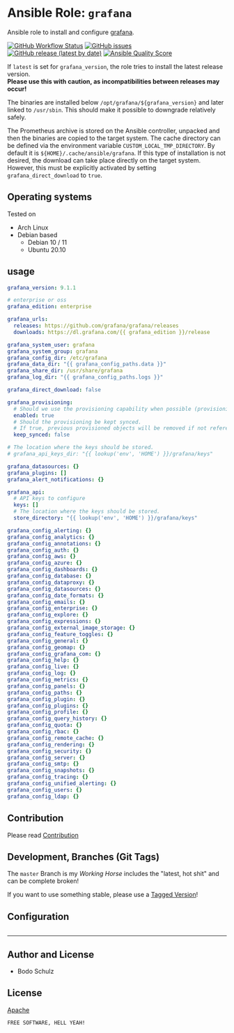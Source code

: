 
# Ansible Role:  `grafana`

Ansible role to install and configure [grafana](https://github.com/grafana/grafana).

[![GitHub Workflow Status](https://img.shields.io/github/workflow/status/bodsch/ansible-grafana/CI)][ci]
[![GitHub issues](https://img.shields.io/github/issues/bodsch/ansible-grafana)][issues]
[![GitHub release (latest by date)](https://img.shields.io/github/v/release/bodsch/ansible-grafana)][releases]
[![Ansible Quality Score](https://img.shields.io/ansible/quality/50067?label=role%20quality)][quality]

[ci]: https://github.com/bodsch/ansible-grafana/actions
[issues]: https://github.com/bodsch/ansible-grafana/issues?q=is%3Aopen+is%3Aissue
[releases]: https://github.com/bodsch/ansible-grafana/releases
[quality]: https://galaxy.ansible.com/bodsch/grafana


If `latest` is set for `grafana_version`, the role tries to install the latest release version.  
**Please use this with caution, as incompatibilities between releases may occur!**

The binaries are installed below `/opt/grafana/${grafana_version}` and later linked to `/usr/sbin`. 
This should make it possible to downgrade relatively safely.

The Prometheus archive is stored on the Ansible controller, unpacked and then the binaries are copied to the target system.
The cache directory can be defined via the environment variable `CUSTOM_LOCAL_TMP_DIRECTORY`. 
By default it is `${HOME}/.cache/ansible/grafana`.
If this type of installation is not desired, the download can take place directly on the target system. 
However, this must be explicitly activated by setting `grafana_direct_download` to `true`.


## Operating systems

Tested on

* Arch Linux
* Debian based
    - Debian 10 / 11
    - Ubuntu 20.10
    
## usage

```yaml
grafana_version: 9.1.1

# enterprise or oss
grafana_edition: enterprise

grafana_urls:
  releases: https://github.com/grafana/grafana/releases
  downloads: https://dl.grafana.com/{{ grafana_edition }}/release

grafana_system_user: grafana
grafana_system_group: grafana
grafana_config_dir: /etc/grafana
grafana_data_dir: "{{ grafana_config_paths.data }}"
grafana_share_dir: /usr/share/grafana
grafana_log_dir: "{{ grafana_config_paths.logs }}"

grafana_direct_download: false

grafana_provisioning:
  # Should we use the provisioning capability when possible (provisioning require grafana >= 5.0)
  enabled: true
  # Should the provisioning be kept synced.
  # If true, previous provisioned objects will be removed if not referenced anymore.
  keep_synced: false

# The location where the keys should be stored.
# grafana_api_keys_dir: "{{ lookup('env', 'HOME') }}/grafana/keys"

grafana_datasources: {}
grafana_plugins: []
grafana_alert_notifications: {}

grafana_api:
  # API keys to configure
  keys: []
  # The location where the keys should be stored.
  store_directory: "{{ lookup('env', 'HOME') }}/grafana/keys"

grafana_config_alerting: {}
grafana_config_analytics: {}
grafana_config_annotations: {}
grafana_config_auth: {}
grafana_config_aws: {}
grafana_config_azure: {}
grafana_config_dashboards: {}
grafana_config_database: {}
grafana_config_dataproxy: {}
grafana_config_datasources: {}
grafana_config_date_formats: {}
grafana_config_emails: {}
grafana_config_enterprise: {}
grafana_config_explore: {}
grafana_config_expressions: {}
grafana_config_external_image_storage: {}
grafana_config_feature_toggles: {}
grafana_config_general: {}
grafana_config_geomap: {}
grafana_config_grafana_com: {}
grafana_config_help: {}
grafana_config_live: {}
grafana_config_log: {}
grafana_config_metrics: {}
grafana_config_panels: {}
grafana_config_paths: {}
grafana_config_plugin: {}
grafana_config_plugins: {}
grafana_config_profile: {}
grafana_config_query_history: {}
grafana_config_quota: {}
grafana_config_rbac: {}
grafana_config_remote_cache: {}
grafana_config_rendering: {}
grafana_config_security: {}
grafana_config_server: {}
grafana_config_smtp: {}
grafana_config_snapshots: {}
grafana_config_tracing: {}
grafana_config_unified_alerting: {}
grafana_config_users: {}
grafana_config_ldap: {}
```


## Contribution

Please read [Contribution](CONTRIBUTING.md)

## Development,  Branches (Git Tags)

The `master` Branch is my *Working Horse* includes the "latest, hot shit" and can be complete broken!

If you want to use something stable, please use a [Tagged Version](https://github.com/bodsch/ansible-grafana/tags)!


## Configuration

```yaml
```

---

## Author and License

- Bodo Schulz

## License

[Apache](LICENSE)

`FREE SOFTWARE, HELL YEAH!`
